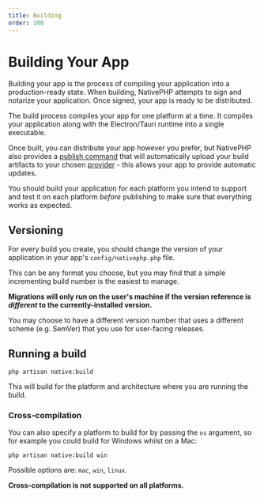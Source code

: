 ```yaml
---
title: Building
order: 100
---
```

# Building Your App

Building your app is the process of compiling your application into a production-ready state. When building, NativePHP
attempts to sign and notarize your application. Once signed, your app is ready to be distributed.

The build process compiles your app for one platform at a time. It compiles your application along with the
Electron/Tauri runtime into a single executable.

Once built, you can distribute your app however you prefer, but NativePHP also provides a [publish command](publishing)
that will automatically upload your build artifacts to your chosen [provider](/docs/publishing/updating) - this allows
your app to provide automatic updates.

You should build your application for each platform you intend to support and test it on each platform _before_
publishing to make sure that everything works as expected.

## Versioning

For every build you create, you should change the version of your application in your app's `config/nativephp.php` file.

This can be any format you choose, but you may find that a simple incrementing build number is the easiest to manage.

**Migrations will only run on the user's machine if the version reference is _different_ to the currently-installed version.**

You may choose to have a different version number that uses a different scheme (e.g. SemVer) that you use for user-facing
releases.

## Running a build

```shell
php artisan native:build
```

This will build for the platform and architecture where you are running the build.

### Cross-compilation

You can also specify a platform to build for by passing the `os` argument, so for example you could build for Windows
whilst on a Mac:

```shell
php artisan native:build win
```

Possible options are: `mac`, `win`, `linux`.

**Cross-compilation is not supported on all platforms.**

